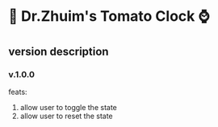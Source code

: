 # :tomato: Dr.Zhuim's Tomato Clock :watch:

## version description

### v.1.0.0

feats:

1. allow user to toggle the state 
2. allow user to reset the state